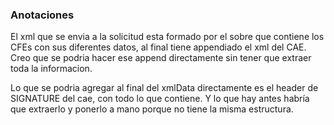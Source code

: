 ### Anotaciones

El xml que se envia a la solicitud esta formado por el sobre que contiene los CFEs con sus diferentes datos, al final tiene appendiado el xml del CAE. Creo que se podria hacer ese append directamente sin tener que extraer toda la informacion.

Lo que se podria agregar al final del xmlData directamente es el header de SIGNATURE del cae, con todo lo que contiene. Y lo que hay antes habría que extraerlo y ponerlo a mano porque no tiene la misma estructura.

